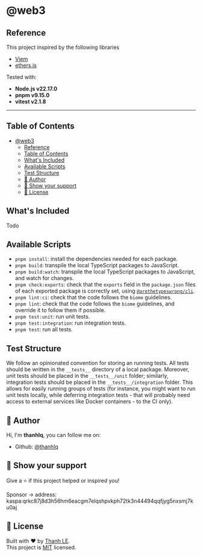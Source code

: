 # @web3

## Reference

This project inspired by the following libraries

- [Viem](https://github.com/wevm/viem)
- [ethers.js](https://github.com/ethers-io/ethers.js)

Tested with:
- **Node.js v22.17.0**
- **pnpm v9.15.0**
- **vitest v2.1.8**

---------------------------------------------

## Table of Contents

- [@web3](#web3)
  - [Reference](#reference)
  - [Table of Contents](#table-of-contents)
  - [What's Included](#whats-included)
  - [Available Scripts](#available-scripts)
  - [Test Structure](#test-structure)
  - [👤 Author](#-author)
  - [🦄 Show your support](#-show-your-support)
  - [📝 License](#-license)

## What's Included

Todo

## Available Scripts

- `pnpm install`: install the dependencies needed for each package.
- `pnpm build`: transpile the local TypeScript packages to JavaScript.
- `pnpm build:watch`: transpile the local TypeScript packages to JavaScript, and watch for changes.
- `pnpm check:exports`: check that the `exports` field in the `package.json` files of each exported package is correctly set, using [`@arethetypeswrong/cli`](https://www.npmjs.com/package/@arethetypeswrong/cli).
- `pnpm lint:ci`: check that the code follows the `biome` guidelines.
- `pnpm lint`: check that the code follows the `biome` guidelines, and override it to follow them if possible.
- `pnpm test:unit`: run unit tests.
- `pnpm test:integration`: run integration tests.
- `pnpm test`: run all tests.

## Test Structure

We follow an opinionated convention for storing an running tests.
All tests should be written in the `__tests__` directory of a local package.
Moreover, unit tests should be placed in the `__tests__/unit` folder; similarly, integration tests should be placed in the `__tests__/integration` folder.
This allows for easily running groups of tests (for instance, you might want to run unit tests locally, while deferring integration tests - that will probably need access to external services like Docker containers - to the CI only).


## 👤 Author

Hi, I'm **thanhlq**, you can follow me on:

- Github: [@thanhlq](https://github.com/thanhlq)

## 🦄 Show your support

Give a ⭐️ if this project helped or inspired you!

Sponsor -> address: kaspa:qrkc87j8d3h56hm6eacgm7elqshpvkph72tk3n44494qqfjyg5nxsmj7ku0aj

## 📝 License

Built with ❤️ by [Thanh LE](https://github.com/thanhlq).<br />
This project is [MIT](https://github.com/thanhlq/web3/blob/main/LICENSE) licensed.
